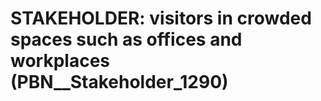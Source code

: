 # STAKEHOLDER: __visitors in crowded spaces such as offices and workplaces__ (PBN__Stakeholder_1290)

